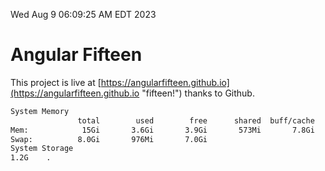 Wed Aug  9 06:09:25 AM EDT 2023

# Angular Fifteen


This project is live at [https://angularfifteen.github.io](https://angularfifteen.github.io "fifteen!") thanks to Github.

```bash
System Memory
               total        used        free      shared  buff/cache   available
Mem:            15Gi       3.6Gi       3.9Gi       573Mi       7.8Gi        10Gi
Swap:          8.0Gi       976Mi       7.0Gi
System Storage
1.2G	.
